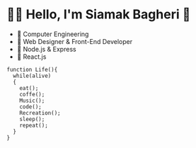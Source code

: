 # 👨‍💻 Hello, I'm Siamak Bagheri 🤞

- 🔗 Computer Engineering
- 🔗 Web Designer & Front-End Developer
- 🔗 Node.js & Express
- 🔗 React.js


```
function Life(){
  while(alive)
  {
    eat();
    coffe();
    Music();
    code();
    Recreation();
    sleep();
    repeat();
  }
}
```



<!-- - 📃 [Click Here To See My Resume](http://www.mihranw.ir/?i=1) 📃 -->

